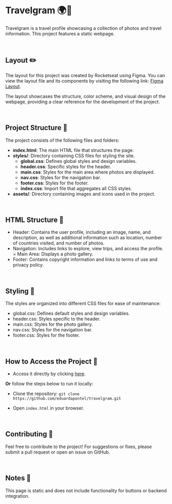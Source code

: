 # Travelgram 🌍📸

Travelgram is a travel profile showcasing a collection of photos and travel information. This project features a static webpage.

<br>

## Layout ✏️

The layout for this project was created by Rocketseat using Figma. You can view the layout file and its components by visiting the following link: [Figma Layout](https://www.figma.com/community/file/1392188119249243534/perfil-de-viagens).

The layout showcases the structure, color scheme, and visual design of the webpage, providing a clear reference for the development of the project.

<br>

## Project Structure 📂

The project consists of the following files and folders:

- **index.html**: The main HTML file that structures the page.
- **styles/**: Directory containing CSS files for styling the site.
  - **global.css**: Defines global styles and design variables.
  - **header.css**: Specific styles for the header.
  - **main.css**: Styles for the main area where photos are displayed.
  - **nav.css**: Styles for the navigation bar.
  - **footer.css**: Styles for the footer.
  - **index.css**: Import file that aggregates all CSS styles.
- **assets/**: Directory containing images and icons used in the project.

<br>

## HTML Structure 📝

- Header: Contains the user profile, including an image, name, and description, as well as additional information such as location, number of countries visited, and number of photos.
- Navigation: Includes links to explore, view trips, and access the profile.
= Main Area: Displays a photo gallery.
- Footer: Contains copyright information and links to terms of use and privacy policy.

<br>

## Styling 🎨

The styles are organized into different CSS files for ease of maintenance:

- global.css: Defines default styles and design variables.
- header.css: Styles specific to the header.
- main.css: Styles for the photo gallery.
- nav.css: Styles for the navigation bar.
- footer.css: Styles for the footer.

<br>

## How to Access the Project 🚀

- Access it directly by clicking [here](https://eduardapontel.github.io/travelgram/).

**Or** follow the steps below to run it locally:

- Clone the repository:
   ```git clone https://github.com/eduardapontel/travelgram.git```

- Open `index.html` in your browser.

<br>

## Contributing 🤝

Feel free to contribute to the project! For suggestions or fixes, please submit a pull request or open an issue on GitHub.

<br>

## Notes 📌

This page is static and does not include functionality for buttons or backend integration.
